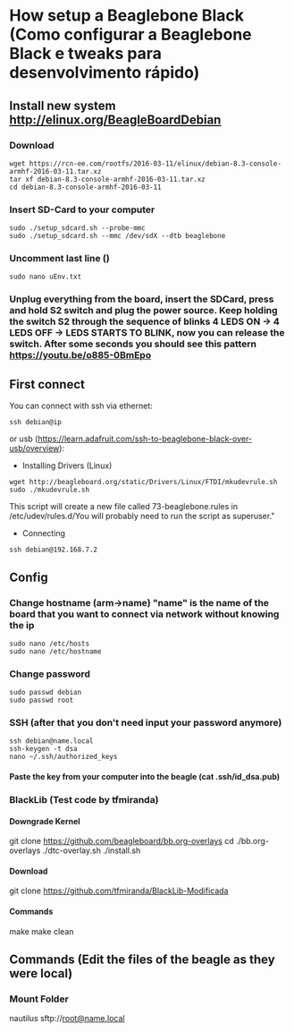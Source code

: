 # How setup a Beaglebone Black (Como configurar a Beaglebone Black e tweaks para desenvolvimento rápido)

## Install new system http://elinux.org/BeagleBoardDebian
### Download
```
wget https://rcn-ee.com/rootfs/2016-03-11/elinux/debian-8.3-console-armhf-2016-03-11.tar.xz
tar xf debian-8.3-console-armhf-2016-03-11.tar.xz
cd debian-8.3-console-armhf-2016-03-11
```
### Insert SD-Card to your computer
```
sudo ./setup_sdcard.sh --probe-mmc
sudo ./setup_sdcard.sh --mmc /dev/sdX --dtb beaglebone
```
### Uncomment last line ()
```
sudo nano uEnv.txt
```
### Unplug everything from the board, insert the SDCard, press and hold S2 switch and plug the power source. Keep holding the switch S2 through the sequence of blinks 4 LEDS ON -> 4 LEDS OFF -> LEDS STARTS TO BLINK, now you can release the switch. After some seconds you should see this pattern https://youtu.be/o885-0BmEpo

## First connect
You can connect with ssh via ethernet:
```
ssh debian@ip
```

or usb (https://learn.adafruit.com/ssh-to-beaglebone-black-over-usb/overview):
* Installing Drivers (Linux)
```
wget http://beagleboard.org/static/Drivers/Linux/FTDI/mkudevrule.sh
sudo ./mkudevrule.sh
```
This script will create a new file called 73-beaglebone.rules in /etc/udev/rules.d/You will probably need to run the script as superuser."

* Connecting
```
ssh debian@192.168.7.2
```


## Config
### Change hostname (arm->name) "name" is the name of the board that you want to connect via network without knowing the ip
```
sudo nano /etc/hosts
sudo nano /etc/hostname
```
### Change password
```
sudo passwd debian
sudo passwd root
```

### SSH (after that you don't need input your password anymore)
```
ssh debian@name.local
ssh-keygen -t dsa
nano ~/.ssh/authorized_keys
```
#### Paste the key from your computer into the beagle (cat .ssh/id_dsa.pub)

### BlackLib (Test code by tfmiranda)
#### Downgrade Kernel
git clone https://github.com/beagleboard/bb.org-overlays
cd ./bb.org-overlays
./dtc-overlay.sh
./install.sh
#### Download
git clone https://github.com/tfmiranda/BlackLib-Modificada
#### Commands
make
make clean

## Commands (Edit the files of the beagle as they were local)
### Mount Folder
nautilus sftp://root@name.local
